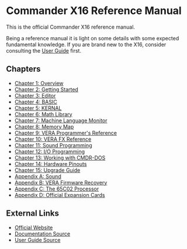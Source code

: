 <!--
********************************************************************************
NOTICE: This file uses two trailing spaces on some lines to indicate line breaks
for GitHub's Markdown flavor. Do not remove!

PDF Export Instructions:

Anchor links (e.g. link.md#anchor) are required.
Otherwise links will not function correctly.

The top of every page should start with a newline.

The bottom of every page should include the div tag (see existing pages for
examples)
********************************************************************************
-->

# Commander X16 Reference Manual

This is the official Commander X16 reference manual.

Being a reference manual it is light on some details with some expected fundamental
knowledge. If you are brand new to the X16, consider consulting the
[User Guide](https://github.com/X16Community/x16-user-guide/releases/tag/X16_Users_Guide)
first.

## Chapters

* [Chapter 1: Overview](X16%20Reference%20-%2001%20-%20Overview.md#chapter-1-overview)
* [Chapter 2: Getting Started](X16%20Reference%20-%2002%20-%20Getting%20Started.md#chapter-2-getting-started)
* [Chapter 3: Editor](X16%20Reference%20-%2003%20-%20Editor.md#chapter-3-editor)
* [Chapter 4: BASIC](X16%20Reference%20-%2004%20-%20BASIC.md#chapter-4-basic-programming)
* [Chapter 5: KERNAL](X16%20Reference%20-%2005%20-%20KERNAL.md#chapter-5-kernal#chapter-5-kernal)  
* [Chapter 6: Math Library](X16%20Reference%20-%2006%20-%20Math%20Library.md#chapter-6-math-library)  
* [Chapter 7: Machine Language Monitor](X16%20Reference%20-%2007%20-%20Machine%20Language%20Monitor.md#chapter-7-machine-language-monitor)  
* [Chapter 8: Memory Map](X16%20Reference%20-%2008%20-%20Memory%20Map.md#chapter-8-memory-map)  
* [Chapter 9: VERA Programmer's Reference](X16%20Reference%20-%2009%20-%20VERA%20Programmer's%20Reference.md#chapter-9-vera-programmers-reference)
* [Chapter 10: VERA FX Reference](X16%20Reference%20-%2010%20-%20VERA%20FX%20Reference.md#chapter-10-vera-fx-reference)
* [Chapter 11: Sound Programming](X16%20Reference%20-%2011%20-%20Sound%20Programming.md#chapter-11-sound-programming)
* [Chapter 12: I/O Programming](X16%20Reference%20-%2012%20-%20IO%20Programming.md#chapter-12-io-programming)
* [Chapter 13: Working with CMDR-DOS](X16%20Reference%20-%2013%20-%20Working%20with%20CMDR-DOS.md#chapter-13-working-with-cmdr-dos)
* [Chapter 14: Hardware Pinouts](X16%20Reference%20-%2014%20-%20Hardware.md#chapter-14-hardware-pinouts)  
* [Chapter 15: Upgrade Guide](X16%20Reference%20-%2015%20-%20Upgrade%20Guide.md#chapter-15-upgrade-guide)
* [Appendix A: Sound](X16%20Reference%20-%20Appendix%20A%20-%20Sound.md#appendix-a-sound)
* [Appendix B: VERA Firmware Recovery](X16%20Reference%20-%20Appendix%20B%20-%20VERA%20Recovery.md#appendix-b-vera-firmware-recovery)
* [Appendix C: The 65C02 Processor](X16%20Reference%20-%20Appendix%20C%20-%2065C02%20Processor.md#appendix-c-the-65c02-processor)
* [Appendix D: Official Expansion Cards](X16%20Reference%20-%20Appendix%20D%20-%20Official%20Expansion%20Cards.md#appendix-d-official-expansion-cards)

## External Links

* [Official Website](https://www.commanderx16.com/)
* [Documentation Source](https://github.com/X16Community/x16-docs)
* [User Guide Source](https://github.com/X16Community/x16-user-guide)

<div class="page-break"></div>
